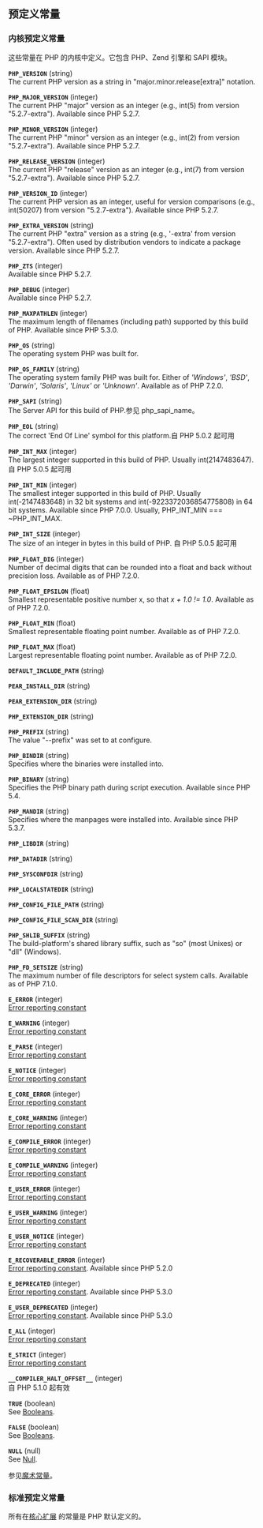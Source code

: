 预定义常量
----------

### 内核预定义常量

这些常量在 PHP 的内核中定义。它包含 PHP、Zend 引擎和 SAPI 模块。

**`PHP_VERSION`** (<span class="type">string</span>)  
<span class="simpara"> The current PHP version as a string in
"major.minor.release\[extra\]" notation. </span>

**`PHP_MAJOR_VERSION`** (<span class="type">integer</span>)  
<span class="simpara"> The current PHP "major" version as an integer
(e.g., int(5) from version "5.2.7-extra"). Available since PHP 5.2.7.
</span>

**`PHP_MINOR_VERSION`** (<span class="type">integer</span>)  
<span class="simpara"> The current PHP "minor" version as an integer
(e.g., int(2) from version "5.2.7-extra"). Available since PHP 5.2.7.
</span>

**`PHP_RELEASE_VERSION`** (<span class="type">integer</span>)  
<span class="simpara"> The current PHP "release" version as an integer
(e.g., int(7) from version "5.2.7-extra"). Available since PHP 5.2.7.
</span>

**`PHP_VERSION_ID`** (<span class="type">integer</span>)  
<span class="simpara"> The current PHP version as an integer, useful for
version comparisons (e.g., int(50207) from version "5.2.7-extra").
Available since PHP 5.2.7. </span>

**`PHP_EXTRA_VERSION`** (<span class="type">string</span>)  
<span class="simpara"> The current PHP "extra" version as a string
(e.g., '-extra' from version "5.2.7-extra"). Often used by distribution
vendors to indicate a package version. Available since PHP 5.2.7.
</span>

**`PHP_ZTS`** (<span class="type">integer</span>)  
<span class="simpara"> Available since PHP 5.2.7. </span>

**`PHP_DEBUG`** (<span class="type">integer</span>)  
<span class="simpara"> Available since PHP 5.2.7. </span>

**`PHP_MAXPATHLEN`** (<span class="type">integer</span>)  
<span class="simpara"> The maximum length of filenames (including path)
supported by this build of PHP. Available since PHP 5.3.0. </span>

**`PHP_OS`** (<span class="type">string</span>)  
<span class="simpara"> The operating system PHP was built for. </span>

**`PHP_OS_FAMILY`** (<span class="type">string</span>)  
<span class="simpara"> The operating system family PHP was built for.
Either of *'Windows'*, *'BSD'*, *'Darwin'*, *'Solaris'*, *'Linux'* or
*'Unknown'*. Available as of PHP 7.2.0. </span>

**`PHP_SAPI`** (<span class="type">string</span>)  
<span class="simpara"> The Server API for this build of PHP.参见 <span
class="function">php\_sapi\_name</span>。 </span>

**`PHP_EOL`** (<span class="type">string</span>)  
<span class="simpara"> The correct 'End Of Line' symbol for this
platform.自 PHP 5.0.2 起可用 </span>

**`PHP_INT_MAX`** (<span class="type">integer</span>)  
<span class="simpara"> The largest integer supported in this build of
PHP. Usually int(2147483647).自 PHP 5.0.5 起可用 </span>

**`PHP_INT_MIN`** (<span class="type">integer</span>)  
<span class="simpara"> The smallest integer supported in this build of
PHP. Usually int(-2147483648) in 32 bit systems and
int(-9223372036854775808) in 64 bit systems. Available since PHP 7.0.0.
Usually, PHP\_INT\_MIN === \~PHP\_INT\_MAX. </span>

**`PHP_INT_SIZE`** (<span class="type">integer</span>)  
<span class="simpara"> The size of an integer in bytes in this build of
PHP. 自 PHP 5.0.5 起可用 </span>

**`PHP_FLOAT_DIG`** (<span class="type">integer</span>)  
<span class="simpara"> Number of decimal digits that can be rounded into
a float and back without precision loss. Available as of PHP 7.2.0.
</span>

**`PHP_FLOAT_EPSILON`** (<span class="type">float</span>)  
<span class="simpara"> Smallest representable positive number x, so that
*x + 1.0 != 1.0*. Available as of PHP 7.2.0. </span>

**`PHP_FLOAT_MIN`** (<span class="type">float</span>)  
<span class="simpara"> Smallest representable floating point number.
Available as of PHP 7.2.0. </span>

**`PHP_FLOAT_MAX`** (<span class="type">float</span>)  
<span class="simpara"> Largest representable floating point number.
Available as of PHP 7.2.0. </span>

**`DEFAULT_INCLUDE_PATH`** (<span class="type">string</span>)  
<span class="simpara"> </span>

**`PEAR_INSTALL_DIR`** (<span class="type">string</span>)  
<span class="simpara"> </span>

**`PEAR_EXTENSION_DIR`** (<span class="type">string</span>)  
<span class="simpara"> </span>

**`PHP_EXTENSION_DIR`** (<span class="type">string</span>)  
<span class="simpara"> </span>

**`PHP_PREFIX`** (<span class="type">string</span>)  
<span class="simpara"> The value "--prefix" was set to at configure.
</span>

**`PHP_BINDIR`** (<span class="type">string</span>)  
<span class="simpara"> Specifies where the binaries were installed into.
</span>

**`PHP_BINARY`** (<span class="type">string</span>)  
<span class="simpara"> Specifies the PHP binary path during script
execution. Available since PHP 5.4. </span>

**`PHP_MANDIR`** (<span class="type">string</span>)  
<span class="simpara"> Specifies where the manpages were installed into.
Available since PHP 5.3.7. </span>

**`PHP_LIBDIR`** (<span class="type">string</span>)  
<span class="simpara"> </span>

**`PHP_DATADIR`** (<span class="type">string</span>)  
<span class="simpara"> </span>

**`PHP_SYSCONFDIR`** (<span class="type">string</span>)  
<span class="simpara"> </span>

**`PHP_LOCALSTATEDIR`** (<span class="type">string</span>)  
<span class="simpara"> </span>

**`PHP_CONFIG_FILE_PATH`** (<span class="type">string</span>)  
<span class="simpara"> </span>

**`PHP_CONFIG_FILE_SCAN_DIR`** (<span class="type">string</span>)  
<span class="simpara"> </span>

**`PHP_SHLIB_SUFFIX`** (<span class="type">string</span>)  
<span class="simpara"> The build-platform's shared library suffix, such
as "so" (most Unixes) or "dll" (Windows). </span>

**`PHP_FD_SETSIZE`** (<span class="type">string</span>)  
<span class="simpara"> The maximum number of file descriptors for select
system calls. Available as of PHP 7.1.0. </span>

**`E_ERROR`** (<span class="type">integer</span>)  
<span class="simpara">
<a href="/errorfunc/constants.html" class="link">Error reporting constant</a>
</span>

**`E_WARNING`** (<span class="type">integer</span>)  
<span class="simpara">
<a href="/errorfunc/constants.html" class="link">Error reporting constant</a>
</span>

**`E_PARSE`** (<span class="type">integer</span>)  
<span class="simpara">
<a href="/errorfunc/constants.html" class="link">Error reporting constant</a>
</span>

**`E_NOTICE`** (<span class="type">integer</span>)  
<span class="simpara">
<a href="/errorfunc/constants.html" class="link">Error reporting constant</a>
</span>

**`E_CORE_ERROR`** (<span class="type">integer</span>)  
<span class="simpara">
<a href="/errorfunc/constants.html" class="link">Error reporting constant</a>
</span>

**`E_CORE_WARNING`** (<span class="type">integer</span>)  
<span class="simpara">
<a href="/errorfunc/constants.html" class="link">Error reporting constant</a>
</span>

**`E_COMPILE_ERROR`** (<span class="type">integer</span>)  
<span class="simpara">
<a href="/errorfunc/constants.html" class="link">Error reporting constant</a>
</span>

**`E_COMPILE_WARNING`** (<span class="type">integer</span>)  
<span class="simpara">
<a href="/errorfunc/constants.html" class="link">Error reporting constant</a>
</span>

**`E_USER_ERROR`** (<span class="type">integer</span>)  
<span class="simpara">
<a href="/errorfunc/constants.html" class="link">Error reporting constant</a>
</span>

**`E_USER_WARNING`** (<span class="type">integer</span>)  
<span class="simpara">
<a href="/errorfunc/constants.html" class="link">Error reporting constant</a>
</span>

**`E_USER_NOTICE`** (<span class="type">integer</span>)  
<span class="simpara">
<a href="/errorfunc/constants.html" class="link">Error reporting constant</a>
</span>

**`E_RECOVERABLE_ERROR`** (<span class="type">integer</span>)  
<span class="simpara">
<a href="/errorfunc/constants.html" class="link">Error reporting constant</a>.
Available since PHP 5.2.0 </span>

**`E_DEPRECATED`** (<span class="type">integer</span>)  
<span class="simpara">
<a href="/errorfunc/constants.html" class="link">Error reporting constant</a>.
Available since PHP 5.3.0 </span>

**`E_USER_DEPRECATED`** (<span class="type">integer</span>)  
<span class="simpara">
<a href="/errorfunc/constants.html" class="link">Error reporting constant</a>.
Available since PHP 5.3.0 </span>

**`E_ALL`** (<span class="type">integer</span>)  
<span class="simpara">
<a href="/errorfunc/constants.html" class="link">Error reporting constant</a>
</span>

**`E_STRICT`** (<span class="type">integer</span>)  
<span class="simpara">
<a href="/errorfunc/constants.html" class="link">Error reporting constant</a>
</span>

**`__COMPILER_HALT_OFFSET__`** (<span class="type">integer</span>)  
<span class="simpara"> 自 PHP 5.1.0 起有效 </span>

**`TRUE`** (<span class="type">boolean</span>)  
<span class="simpara"> See
<a href="/language/types/boolean.html" class="link">Booleans</a>.
</span>

**`FALSE`** (<span class="type">boolean</span>)  
<span class="simpara"> See
<a href="/language/types/boolean.html" class="link">Booleans</a>.
</span>

**`NULL`** (<span class="type">null</span>)  
<span class="simpara"> See
<a href="/language/types/null.html" class="link">Null</a>. </span>

参见<a href="/language/constants/predefined.html" class="link">魔术常量</a>。

### 标准预定义常量

所有在<a href="/extensions/membership.html#extensions.membership.core" class="link">核心扩展</a>
的常量是 PHP 默认定义的。
